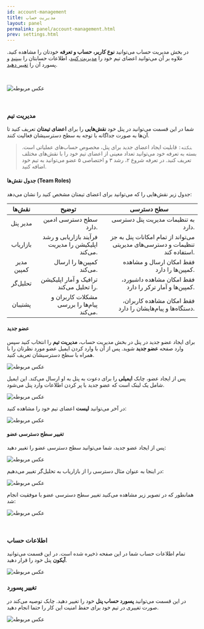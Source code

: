 ```yaml
---
id: account-management
title: مدیریت حساب
layout: panel
permalink: panel/account-management.html
prev: settings.html
---
```



در بخش مدیریت حساب می‌توانید **نوع کاربر، حساب و تعرفه** خودتان را مشاهده کنید. علاوه بر آن می‌توانید اعضای تیم خود را [مدیریت کنید](/panel/account-management.html#مدیریت-تیم)، اطلاعات حسابتان را [ببینید](/panel/account-management.html#اطلاعات-حساب) و پسورد آن را [تغییر دهید](/panel/account-management.html#تغییر-پسورد).

<Br>

![عکس مربوطه](http://uupload.ir/files/4cju_account-management.png)

<Br>

### مدیریت تیم

شما در این قسمت می‌توانید در پنل خود **نقش‌هایی** را برای **اعضای تیمتان** تعریف کنید تا آن‌ها به صورت جداگانه با توجه به سطح دسترسیشان فعالیت کنند. 

> ‍‍‍‍‍‍‍`نکته:‍` قابلیت ایجاد اعضای جدید برای پنل، مخصوص حساب‌های عملیاتی است. بسته به تعرفه خود می‌توانید تعداد معینی از اعضای تیم خود را با نقش‌های مختلف تعریف کنید. در تعرفه شروع ۲،‌ رشد ۳ و اختصاصی ۵ عضو می‌توانید به تیم خود اضافه کنید.

#### جدول‌ نقش‌ها (Team Roles)

جدول زیر نقش‌هایی را که می‌توانید برای اعضای تیمتان مشخص کنید را نشان می‌دهد: 

<table>
<thead>
<tr>
<th style="text-align: center">نقش‌ها</th>
<th style="text-align: center">توضیح</th>
<th style="text-align: center">سطح دسترسی</th>
 </tr>
</thead>
<tbody><tr>
<td align="center">مدیر پنل</td>
<td align="right">سطح دسترسی ادمین دارد.</td>
<td align="right">به تنظیمات مدیریت پنل دسترسی دارد.</td>
</tr>
<tr>
<td align="center">بازاریاب</td>
<td align="right">فرآیند بازاریابی و رشد اپلیکیشن را مدیریت می‌کند.</td>
<td align="right">می‌تواند از تمام امکانات پنل به جز تنظیمات و دسترسی‌های مدیریتی استفاده کند.</td>
</tr>
<tr>
<td align="center">مدیر کمپین</td>
<td align="right">کمپین‌ها را ارسال می‌کند.</td>
<td align="right">فقط امکان ارسال و مشاهده کمپین‌ها را دارد.</td>
</tr>
<tr>
<td align="center">تحلیل‌گر</td>
<td align="right">ترافیک و آمار اپلیکیشن را تحلیل می‌کند.</td>
<td align="right"> فقط امکان مشاهده داشبورد، کمپین‌ها و آمار ترکر را دارد.</td>
</tr>
<tr>
<td align="center">پشتیبان</td>
<td align="right">مشکلات کاربران و پیام‌ها را بررسی می‌کند.</td>
<td align="right">فقط امکان مشاهده کاربران، دستگاه‌ها و پیام‌هایشان را دارد.</td>
</tr>
</tbody></table>

#### عضو جدید

برای ایجاد عضو جدید در پنل در بخش مدیریت حساب، **مدیریت تیم** را انتخاب کنید سپس وارد صفحه **عضو جدید** شوید. پس از آن با وارد کردن ایمیل عضو مورد نظرتان را با همراه با سطح دسترسیشان تعریف کنید.

![عکس مربوطه](http://uupload.ir/files/et2o_new-member.png)

پس از ایجاد عضو، چابک **ایمیلی** را برای دعوت به پنل به او ارسال می‌کند. این ایمیل شامل یک لینک است که عضو جدید با پر کردن اطلاعات وارد پنل می‌شود. 

![عکس مربوطه](http://uupload.ir/files/s6z2_invitation-link.png)

در آخر می‌توانید **لیست** اعضای تیم خود را مشاهده کنید:

![عکس مربوطه](http://uupload.ir/files/upbq_new-member.png)

#### تغییر سطح دسترسی عضو

پس از ایجاد عضو جدید، شما می‌توانید سطح دسترسی عضو را تغییر دهید:

![عکس مربوطه](http://uupload.ir/files/xl31_edit-membership.png)

در اینجا به عنوان مثال دسترسی را از بازاریاب به تحلیل‌گر تغییر می‌دهیم:

![عکس مربوطه](http://uupload.ir/files/kthz_edit-membership-access.png)

همانطور که در تصویر زیر مشاهده می‌کنید تغییر سطح دسترسی عضو با موفقیت انجام شد:

![عکس مربوطه](http://uupload.ir/files/elxz_edit-membership-done.png)

<Br>

### اطلاعات حساب

تمام اطلاعات حساب شما در این صفحه ذخیره شده است. در این قسمت می‌توانید **آیکون** پنل خود را قرار دهید.

![عکس مربوطه](http://uupload.ir/files/qlf_account-info.png)

### تغییر پسورد

در این قسمت می‌توانید **پسورد حساب پنل** خود را تغییر دهید. چابک توصیه می‌کند در صورت تغییری در تیم خود برای حفظ امنیت این کار را حتما انجام دهید.

![عکس مربوطه](http://uupload.ir/files/oorl_new-password.png)
